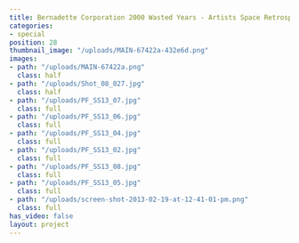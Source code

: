 ```yaml
---
title: Bernadette Corporation 2000 Wasted Years - Artists Space Retrospective
categories:
- special
position: 28
thumbnail_image: "/uploads/MAIN-67422a-432e6d.png"
images:
- path: "/uploads/MAIN-67422a.png"
  class: half
- path: "/uploads/Shot_08_027.jpg"
  class: half
- path: "/uploads/PF_SS13_07.jpg"
  class: full
- path: "/uploads/PF_SS13_06.jpg"
  class: full
- path: "/uploads/PF_SS13_04.jpg"
  class: full
- path: "/uploads/PF_SS13_02.jpg"
  class: full
- path: "/uploads/PF_SS13_08.jpg"
  class: full
- path: "/uploads/PF_SS13_05.jpg"
  class: full
- path: "/uploads/screen-shot-2013-02-19-at-12-41-01-pm.png"
  class: full
has_video: false
layout: project
---
```


